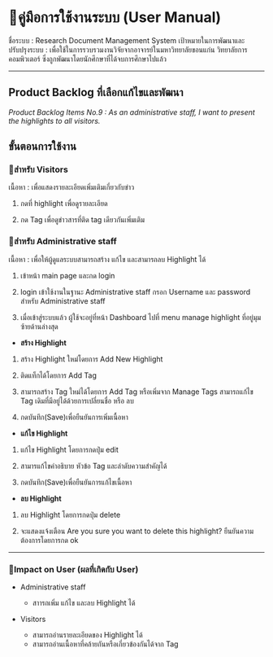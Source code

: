 # 📃คู่มือการใช้งานระบบ (User Manual) 
ชื่อระบบ : Research Document Management System
เป้าหมายในการพัฒนาและปรับปรุงระบบ : เพื่อใช้ในการรวบรวมงานวิจัยจากอาจารย์ในมหาวิทยาลัยขอนแก่น วิทยาลัยการคอมพิวเตอร์ ซึ่งถูกพัฒนาโดยนักศึกษาที่ได้จบการศึกษาไปแล้ว

---
## Product Backlog ที่เลือกแก้ไขและพัฒนา
*Product Backlog Items No.9 : As an administrative staff, I want to present the highlights to all visitors.*

## ขั้นตอนการใช้งาน
### **📌สำหรับ Visitors**
เนื้อหา : เพื่อแสดงรายละเอียดเพิ่มเติมเกี่ยวกับข่าว

1. กดที่ highlight เพื่อดูรายละเอียด

2. กด Tag เพื่อดูข่าวสารที่ติด tag เดียวกันเพิ่มเติม

### **📌สำหรับ Administrative staff**
เนื้อหา : เพื่อให้ผู้ดูแลระบบสามารถสร้าง แก้ไข และสามารถลบ Highlight ได้

1. เข้าหน้า main page และกด login

2. login เข้าใช้งานในฐานะ Administrative staff กรอก Username และ password สำหรับ Administrative staff

3. เมื่อเข้าสู่ระบบแล้ว ผู้ใช้จะอยู่ที่หน้า Dashboard ไปที่ menu manage highlight ที่อยู่มุมซ้ายด้านล่างสุด

* **สร้าง Highlight**
1. สร้าง Highlight ใหม่โดยการ Add New Highlight

2. ติดแท็กได้โดยการ Add Tag  

3. สามารถสร้าง Tag ใหม่ได้โดยการ Add Tag หรือเพิ่มจาก Manage Tags สามารถแก้ไข Tag เดิมที่มีอยู่ได้ด้วยการเปลี่ยนชื่อ หรือ ลบ

4. กดบันทึก(Save)เพื่อยืนยันการเพิ่มเนื้อหา 

* **แก้ไข Highlight**
1. แก้ไข Highlight โดยการกดปุ่ม edit

2. สามารแก้ไขคำอธิบาย หัวข้อ Tag และลำดับความสำคัญได้

3. กดบันทึก(Save)เพื่อยืนยันการแก้ไขเนื้อหา 

* **ลบ Highlight**
1. ลบ Highlight โดยการกดปุ่ม delete

2. จะแสดงแจ้งเตือน Are you sure you want to delete this highlight? ยืนยันความต้องการโดยการกด ok

---
### **📌Impact on User (ผลที่เกิดกับ User)**
* Administrative staff
    - สาารถเพิ่ม แก้ไข และลบ Highlight ได้

* Visitors
    - สามารถอ่านรายละเอียดของ Highlight ได้
    - สามารถอ่านเนื้อหาที่คล้ายกันหรือเกี่ยวข้องกันได้จาก Tag 
